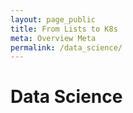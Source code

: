 ```yaml
---
layout: page_public
title: From Lists to K8s
meta: Overview Meta
permalink: /data_science/
---
```


# Data Science

